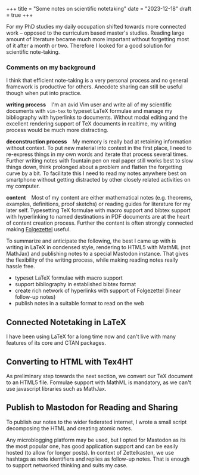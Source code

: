 +++
title = "Some notes on scientific notetaking"
date = "2023-12-18"
draft = true
+++

For my PhD studies my daily occupation shifted towards more connected work &ndash; opposed to the curriculum based master's studies. Reading large amount of literature became much more important without forgetting most of it after a month or two. Therefore I looked for a good solution for scientific note-taking.

<!-- more -->

### Comments on my background

I think that efficient note-taking is a very personal process and no general
framework is productive for others. Anecdote sharing can still be useful 
though when put into practice.

**writing process** &ensp; I'm an avid Vim user and write all of my scientific documents 
with `vim-tex` to typeset LaTeX formulae and manage my bibliography with
hyperlinks to documents. Without modal editing and the excellent rendering 
support of TeX documents in realtime, my writing process would be much more
distracting. 

**deconstruction process** &ensp; My memory is really bad at retaining information
without context. To put new material into context in the first place, I need to
re-express things in my own words and iterate that process several times.
Further writing notes with fountain pen on real paper still works best to slow
things down, think prolonged about a problem and flatten the forgetting curve by
a bit. To facilitate this I need to read my notes anywhere best on smartphone without
getting distracted by other closely related activities on my computer.

**content** &ensp; Most of my content are either mathematical notes (e.g.
theorems, examples, definitions, proof sketchs) or reading guides for literature
for my later self. Typesetting TeX formulae with macro support and bibtex
support with hyperlinking to named destinations in PDF documents are at the
heart of content creation process. Further the content is often strongly 
connected making [Folgezettel](https://zettelkasten.de/folgezettel/) useful.

To summarize and anticipate the following, the best I came up with is writing in
LaTeX in condensed style, rendering to HTML5 with MathML (not MathJax) and
publishing notes to a special Mastodon instance. That gives the flexibility of
the writing process, while making reading notes really hassle free.

 * typeset LaTeX formulae with macro support
 * support bibliography in established bibtex format
 * create rich network of hyperlinks with support of Folgezettel (linear follow-up notes)
 * publish notes in a suitable format to read on the web

## Connected Notetaking in LaTeX

I have been using LaTeX for a long time now and can't live with many features of its core and CTAN packages.

## Converting to HTML with Tex4HT

As preliminary step towards the next section, we convert our TeX document to an HTML5 file. Formulae support with MathML is mandatory, as we can't use javascript libraries such as MathJax.

## Publish to Mastodon for Reading and Sharing

To publish our notes to the wider federated internet, I wrote a small script decomposing the HTML and creating atomic notes.

Any microblogging platform may be used, but I opted for Mastodon as its the most popular one, has good application support and can be easily hosted (to allow for longer posts). In context of Zettelkasten, we use hashtags as note identifiers and replies as follow-up notes. That is enough to support networked thinking and suits my case.


